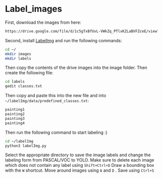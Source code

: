 # Label_images
First, download the images from here:

```bash
https://drive.google.com/file/d/1c5gTxBfUvL-VWkZq_PTlxKZLaBVFZceE/view?usp=sharing
```

Second, install [LabelImg](https://github.com/tzutalin/labelImgl) and run the following commands:

```bash
cd ~/
mkdir images
mkdir labels
```
Then copy the contents of the drive images into the image folder. Then create the following file:

```bash
cd labels
gedit classes.txt
```
Then copy and paste this into the new file and into ```~/labelImg/data/predefined_classes.txt```:
```bash
painting1
painting2
painting3
painting4
```
Then run the following command to start labeling :) 
```bash
cd ~/labelImg
python3 labelImg.py 
```
Select the appropriate directory to save the image labels and change the labeling form from PASCAL/VOC to YOLO.
Make sure to delete each image which does not contain any label using ```Shift+Ctrl+D```
Draw a bounding box with the ```W``` shortcut.
Move around images using ```A```  and ```D``` .
Save using ```Ctrl+S``` 

